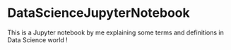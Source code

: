 # DataScienceJupyterNotebook
This is a Jupyter notebook by me explaining some terms and definitions in Data Science world !
